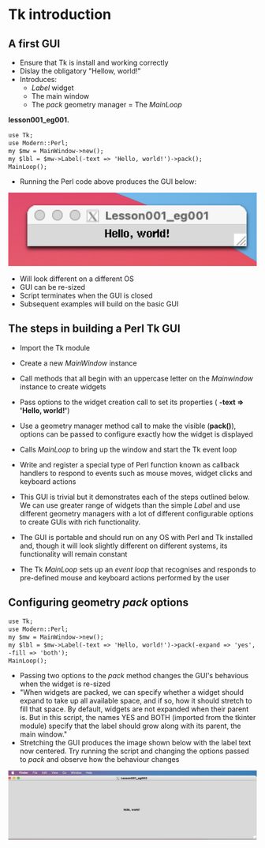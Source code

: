 # Tk introduction

## A first GUI

- Ensure that Tk is install and working correctly
- Dislay the obligatory "Hellow, world!"
- Introduces:
	- _Label_ widget
	- The main window
	- The _pack_ geometry manager
	= The _MainLoop_

__lesson001_eg001.__

```{perl}
use Tk;
use Modern::Perl;
my $mw = MainWindow->new();
my $lbl = $mw->Label(-text => 'Hello, world!')->pack();
MainLoop();
```

- Running the Perl code above produces the GUI below:

![Hello, world!](https://github.com/Rotifer/tk/blob/main/perl_tk/img/lesson001_eg001.png)

- Will look different on a different OS
- GUI can be re-sized 
- Script terminates when the GUI is closed
- Subsequent examples will build on the basic GUI

## The steps in building a Perl Tk GUI

- Import the Tk module
- Create a new _MainWindow_ instance
- Call methods that all begin with an uppercase letter on the _Mainwindow_ instance to create widgets
- Pass options to the widget creation call to set its properties ( __-text => 'Hello, world!'__)
- Use a geometry manager method call to make the visible (__pack()__), options can be passed to configure exactly how the widget is displayed
- Calls _MainLoop_ to bring up the window and start the Tk event loop
- Write and register a special type of Perl function known as callback handlers to respond to events such as mouse moves, widget clicks and keyboard actions


- This GUI is trivial but it demonstrates each of the steps outlined below. We can use greater range of widgets than the simple _Label_ and
use different geometry managers with a lot of different configurable options to create GUIs with rich functionality.

- The GUI is portable and should run on any OS with Perl and Tk installed and, though it will look slightly different on different systems, its functionality will
remain constant

- The Tk _MainLoop_ sets up an _event loop_ that recognises and responds to pre-defined mouse and keyboard actions performed by the user

## Configuring geometry _pack_ options

```{perl}
use Tk;
use Modern::Perl;
my $mw = MainWindow->new();
my $lbl = $mw->Label(-text => 'Hello, world!')->pack(-expand => 'yes', -fill => 'both');
MainLoop();
```

- Passing two options to the _pack_ method changes the GUI's behavious when the widget is re-sized
- "When widgets are packed, we can specify whether a widget should expand to take up all available space, and if so, how it should stretch to fill that space. By default, widgets are not expanded when their parent is. But in this script, the names YES and BOTH (imported from the tkinter module) specify that the label should grow along with its parent, the main window." 
- Stretching the GUI produces the image shown below with the label text now centered. Try running the script and changing the options passed to _pack_ and observe how the
behaviour changes

![Image re-sizing](https://github.com/Rotifer/tk/blob/main/perl_tk/img/lesson001_eg002.png)


